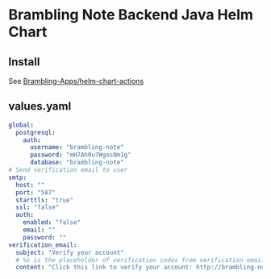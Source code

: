 # Brambling Note Backend Java Helm Chart

## Install
See [Brambling-Apps/helm-chart-actions](https://github.com/Brambling-Apps/helm-chart-actions)

## values.yaml
```yaml
global:
  postgresql:
    auth:
      username: "brambling-note"
      password: "mH7Ah0u7WgosNm1g"
      database: "brambling-note"
# Send verification email to user
smtp:
  host: ""
  port: "587"
  starttls: "true"
  ssl: "false"
  auth:
    enabled: "false"
    email: ""
    password: ""
verification_email:
  subject: "Verify your account"
  # %s is the placeholder of verification codes from verification email
  content: "Click this link to verify your account: http://brambling-note.local/verification/%s"
```

